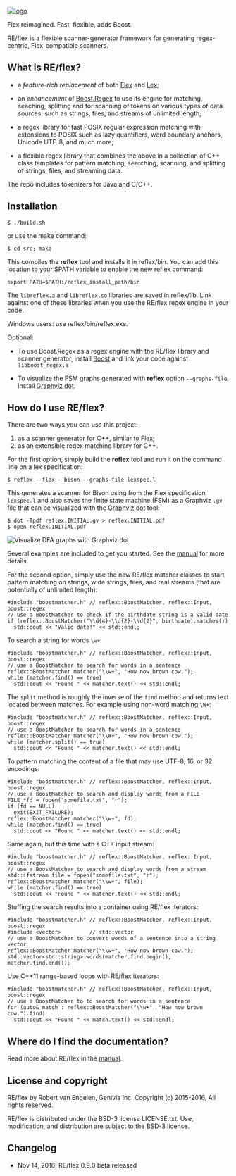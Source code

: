
[![logo][logo-url]][reflex-url]

Flex reimagined.  Fast, flexible, adds Boost.

RE/flex is a flexible scanner-generator framework for generating regex-centric,
Flex-compatible scanners.


What is RE/flex?
----------------

* a *feature-rich replacement* of both [Flex](dinosaur.compilertools.net/#flex)
  and [Lex](dinosaur.compilertools.net/#lex);

* an *enhancement* of [Boost.Regex](www.boost.org/libs/regex) to use its engine
  for matching, seaching, splitting and for scanning of tokens on various types
  of data sources, such as strings, files, and streams of unlimited length;

* a regex library for fast POSIX regular expression matching with extensions to
  POSIX such as lazy quantifiers, word boundary anchors, Unicode UTF-8, and
  much more;

* a flexible regex library that combines the above in a collection of C++ class
  templates for pattern matching, searching, scanning, and splitting of
  strings, files, and streaming data.

The repo includes tokenizers for Java and C/C++.


Installation
------------

    $ ./build.sh

or use the make command:

    $ cd src; make

This compiles the **reflex** tool and installs it in reflex/bin.  You can add
this location to your $PATH variable to enable the new reflex command:

    export PATH=$PATH:/reflex_install_path/bin

The `libreflex.a` and `libreflex.so` libraries are saved in reflex/lib.  Link
against one of these libraries when you use the RE/flex regex engine in your
code.

Windows users: use reflex/bin/reflex.exe.

Optional:

- To use Boost.Regex as a regex engine with the RE/flex library and scanner
  generator, install [Boost][boost-url] and link your code against
  `libboost_regex.a`

- To visualize the FSM graphs generated with **reflex** option `--graphs-file`,
  install [Graphviz dot][dot-url].


How do I use RE/flex?
---------------------

There are two ways you can use this project:

1. as a scanner generator for C++, similar to Flex;
2. as an extensible regex matching library for C++.

For the first option, simply build the **reflex** tool and run it on the
command line on a lex specification:

    $ reflex --flex --bison --graphs-file lexspec.l

This generates a scanner for Bison using from the Flex specification
`lexspec.l` and also saves the finite state machine (FSM) as a Graphviz `.gv`
file that can be visualized with the [Graphviz dot][dot-url] tool:

    $ dot -Tpdf reflex.INITIAL.gv > reflex.INITIAL.pdf
    $ open reflex.INITIAL.pdf

![Visualize DFA graphs with Graphviz dot][FSM-url]

Several examples are included to get you started.  See the [manual][manual-url]
for more details.

For the second option, simply use the new RE/flex matcher classes to start
pattern matching on strings, wide strings, files, and real streams (that are
potentially of unlimited length):

```{.cpp}
#include "boostmatcher.h" // reflex::BoostMatcher, reflex::Input, boost::regex
// use a BoostMatcher to check if the birthdate string is a valid date
if (reflex::BoostMatcher("\\d{4}-\\d{2}-\\d{2}", birthdate).matches())
  std::cout << "Valid date!" << std::endl;
```

To search a string for words `\w+`:

```{.cpp}
#include "boostmatcher.h" // reflex::BoostMatcher, reflex::Input, boost::regex
// use a BoostMatcher to search for words in a sentence
reflex::BoostMatcher matcher("\\w+", "How now brown cow.");
while (matcher.find() == true)
  std::cout << "Found " << matcher.text() << std::endl;
```

The `split` method is roughly the inverse of the `find` method and returns text
located between matches.  For example using non-word matching `\W+`:

```{.cpp}
#include "boostmatcher.h" // reflex::BoostMatcher, reflex::Input, boost::regex
// use a BoostMatcher to search for words in a sentence
reflex::BoostMatcher matcher("\\W+", "How now brown cow.");
while (matcher.split() == true)
  std::cout << "Found " << matcher.text() << std::endl;
```

To pattern matching the content of a file that may use UTF-8, 16, or 32
encodings:

```{.cpp}
#include "boostmatcher.h" // reflex::BoostMatcher, reflex::Input, boost::regex
// use a BoostMatcher to search and display words from a FILE
FILE *fd = fopen("somefile.txt", "r");
if (fd == NULL)
  exit(EXIT_FAILURE);
reflex::BoostMatcher matcher("\\w+", fd);
while (matcher.find() == true)
  std::cout << "Found " << matcher.text() << std::endl;
```

Same again, but this time with a C++ input stream:

```{.cpp}
#include "boostmatcher.h" // reflex::BoostMatcher, reflex::Input, boost::regex
// use a BoostMatcher to search and display words from a stream
std::ifstream file = fopen("somefile.txt", "r");
reflex::BoostMatcher matcher("\\w+", file);
while (matcher.find() == true)
  std::cout << "Found " << matcher.text() << std::endl;
```

Stuffing the search results into a container using RE/flex iterators:

```{.cpp}
#include "boostmatcher.h" // reflex::BoostMatcher, reflex::Input, boost::regex
#include <vector>         // std::vector
// use a BoostMatcher to convert words of a sentence into a string vector
reflex::BoostMatcher matcher("\\w+", "How now brown cow.");
std::vector<std::string> words(matcher.find.begin(), matcher.find.end());
```

Use C++11 range-based loops with RE/flex iterators:

```{.cpp}
#include "boostmatcher.h" // reflex::BoostMatcher, reflex::Input, boost::regex
// use a BoostMatcher to to search for words in a sentence
for (auto& match : reflex::BoostMatcher("\\w+", "How now brown cow.").find)
  std::cout << "Found " << match.text() << std::endl;
```


Where do I find the documentation?
----------------------------------

Read more about RE/flex in the [manual][manual-url].


License and copyright
---------------------

RE/flex by Robert van Engelen, Genivia Inc.
Copyright (c) 2015-2016, All rights reserved.   

RE/flex is distributed under the BSD-3 license LICENSE.txt.
Use, modification, and distribution are subject to the BSD-3 license.


Changelog
---------

- Nov 14, 2016: RE/flex 0.9.0 beta released

[logo-url]: https://www.genivia.com/images/reflex-logo.png
[reflex-url]: https://www.genivia.com/get-reflex.html
[manual-url]: https://www.genivia.com/doc/reflex/html
[flex-url]: http://dinosaur.compilertools.net/#flex
[lex-url]: http://dinosaur.compilertools.net/#lex
[bison-url]: http://dinosaur.compilertools.net/#bison
[dot-url]: http://www.graphviz.org
[FSM-url]: https://www.genivia.com/images/reflex-FSM.png
[boost-url]: http://www.boost.org
